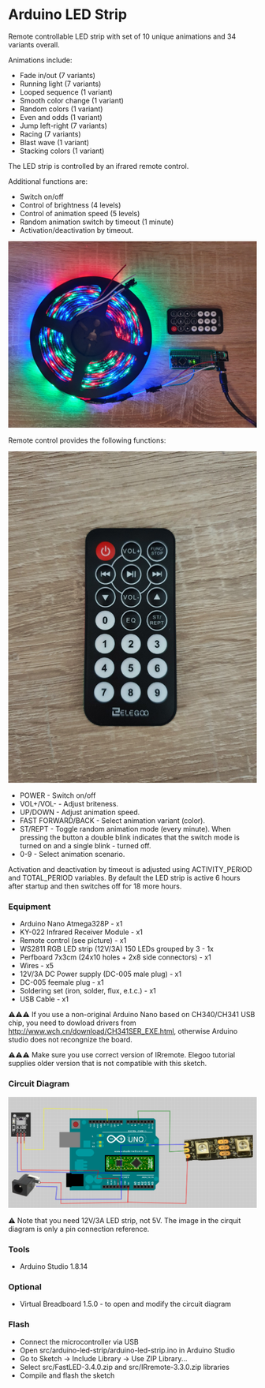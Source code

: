 # Arduino LED Strip

Remote controllable LED strip with set of 10 unique animations and 34 variants overall.

Animations include:
* Fade in/out (7 variants)
* Running light (7 variants)
* Looped sequence (1 variant)
* Smooth color change  (1 variant)
* Random colors  (1 variant)
* Even and odds (1 variant)
* Jump left-right (7 variants)
* Racing (7 variants)
* Blast wave (1 variant)
* Stacking colors (1 variant)

The LED strip is controlled by an ifrared remote control.

Additional functions are:
* Switch on/off
* Control of brightness (4 levels)
* Control of animation speed (5 levels)
* Random animation switch by timeout (1 minute)
* Activation/deactivation by timeout.

![Image](image_1.jpg)

Remote control provides the following functions:

![Image](image_2.jpg)

* POWER - Switch on/off
* VOL+/VOL- - Adjust briteness.
* UP/DOWN - Adjust animation speed.
* FAST FORWARD/BACK - Select animation variant (color).
* ST/REPT - Toggle random animation mode (every minute). When pressing the button a double blink indicates that the switch mode is turned on and a single blink - turned off.
* 0-9 - Select animation scenario.

Activation and deactivation by timeout is adjusted using ACTIVITY_PERIOD and TOTAL_PERIOD variables. By default the LED strip is active 6 hours after startup and then switches off for 18 more hours.

### Equipment
* Arduino Nano Atmega328P - x1
* KY-022 Infrared Receiver Module - x1
* Remote control (see picture) - x1
* WS2811 RGB LED strip (12V/3A) 150 LEDs grouped by 3 - 1x
* Perfboard 7x3cm (24x10 holes + 2x8 side connectors) - x1
* Wires - x5
* 12V/3A DC Power supply (DC-005 male plug) - x1
* DC-005 feemale plug - x1
* Soldering set (iron, solder, flux, e.t.c.) - x1
* USB Cable - x1

⚠️⚠️⚠️ If you use a non-original Arduino Nano based on CH340/CH341 USB chip, you need to dowload drivers from http://www.wch.cn/download/CH341SER_EXE.html, otherwise Arduino studio does not recongnize the board.

⚠️⚠️⚠️ Make sure you use correct version of IRremote. Elegoo tutorial supplies older version that is not compatible with this sketch.

### Circuit Diagram
![Circuit Diagram](diagram/arduino-led-strip.png)

⚠️ Note that you need 12V/3A LED strip, not 5V. The image in the cirquit diagram is only a pin connection reference.

### Tools
* Arduino Studio 1.8.14

### Optional
* Virtual Breadboard 1.5.0 - to open and modify the circuit diagram

### Flash
* Connect the microcontroller via USB
* Open src/arduino-led-strip/arduino-led-strip.ino in Arduino Studio
* Go to Sketch -> Include Library -> Use ZIP Library...
* Select src/FastLED-3.4.0.zip and src/IRremote-3.3.0.zip libraries
* Compile and flash the sketch
